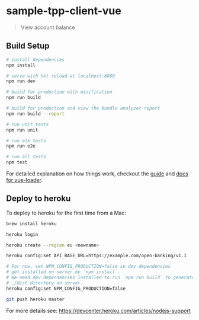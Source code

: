 # sample-tpp-client-vue

> View account balance

## Build Setup

``` bash
# install dependencies
npm install

# serve with hot reload at localhost:8080
npm run dev

# build for production with minification
npm run build

# build for production and view the bundle analyzer report
npm run build --report

# run unit tests
npm run unit

# run e2e tests
npm run e2e

# run all tests
npm test
```

For detailed explanation on how things work, checkout the [guide](http://vuejs-templates.github.io/webpack/) and [docs for vue-loader](http://vuejs.github.io/vue-loader).

## Deploy to heroku

To deploy to heroku for the first time from a Mac:

```sh
brew install heroku

heroku login

heroku create --region eu <newname>

heroku config:set API_BASE_URL=https://example.com/open-banking/v1.1

# For now, set NPM_CONFIG_PRODUCTION=false so dev dependencies
# get installed on server by `npm install`.
# We need dev dependencies installed to run `npm run build` to generate
# ./dist directory on server.
heroku config:set NPM_CONFIG_PRODUCTION=false

git push heroku master
```

For more details see: https://devcenter.heroku.com/articles/nodejs-support
